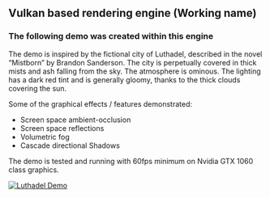 ## Vulkan based rendering engine (Working name)

### The following demo was created within this engine

The demo is inspired by the fictional city of Luthadel, described in the novel “Mistborn”
by Brandon Sanderson. The city is perpetually covered in thick mists and ash falling
from the sky. The atmosphere is ominous. The lighting has a dark red tint and is
generally gloomy, thanks to the thick clouds covering the sun.

Some of the graphical effects / features demonstrated:
- Screen space ambient-occlusion
- Screen space reflections
- Volumetric fog
- Cascade directional Shadows

The demo is tested and running with 60fps minimum on Nvidia GTX 1060 class graphics.

[![Luthadel Demo](https://img.youtube.com/vi/wsAZ9a1SrgA/0.jpg)](https://www.youtube.com/watch?v=wsAZ9a1SrgA)
